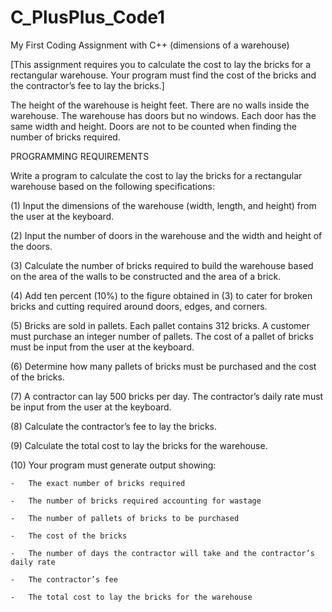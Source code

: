 # C_PlusPlus_Code1
My First Coding Assignment with C++ (dimensions of a warehouse)

[This assignment requires you to calculate the cost to lay the bricks for a rectangular warehouse. Your program must find the cost of the bricks and the contractor’s fee to lay the bricks.]

The height of the warehouse is height feet. There are no walls inside the warehouse. 
The warehouse has doors but no windows. Each door has the same width and height. 
Doors are not to be counted when finding the number of bricks required.

PROGRAMMING REQUIREMENTS

Write a program to calculate the cost to lay the bricks for a rectangular warehouse based on the following specifications:

(1) Input the dimensions of the warehouse (width, length, and height) from the user at the keyboard.

(2) Input the number of doors in the warehouse and the width and height of the doors.

(3) Calculate the number of bricks required to build the warehouse based on the area of the walls to be constructed and the area of a brick.

(4) Add ten percent (10%) to the figure obtained in (3) to cater for broken bricks and cutting required around doors, edges, and corners.

(5) Bricks are sold in pallets. Each pallet contains 312 bricks. A customer must purchase an integer number of pallets. The cost of a pallet of bricks must be input from the user at the keyboard.

(6) Determine how many pallets of bricks must be purchased and the cost of the bricks.

(7) A contractor can lay 500 bricks per day. The contractor’s daily rate must be input from the user at the keyboard.

(8) Calculate the contractor’s fee to lay the bricks.

(9) Calculate the total cost to lay the bricks for the warehouse.

(10) Your program must generate output showing:

	-	The exact number of bricks required
	
	-	The number of bricks required accounting for wastage
	
	-	The number of pallets of bricks to be purchased
	
	-	The cost of the bricks
	
	-	The number of days the contractor will take and the contractor’s daily rate
	
	-	The contractor’s fee

	-	The total cost to lay the bricks for the warehouse
